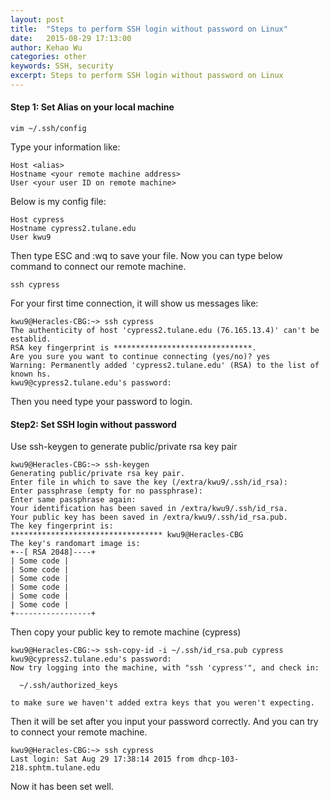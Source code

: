 ```yaml
---
layout: post
title:  "Steps to perform SSH login without password on Linux"
date:   2015-08-29 17:13:00
author: Kehao Wu
categories: other
keywords: SSH, security
excerpt: Steps to perform SSH login without password on Linux
---
```


#### Step 1: Set Alias on your local machine

    vim ~/.ssh/config

Type your information like:

    Host <alias>
    Hostname <your remote machine address>
    User <your user ID on remote machine>

Below is my config file:

    Host cypress
    Hostname cypress2.tulane.edu
    User kwu9

Then type ESC and :wq to save your file. Now you can type below command to connect our remote machine.

    ssh cypress

For your first time connection, it will show us messages like:

    kwu9@Heracles-CBG:~> ssh cypress
    The authenticity of host 'cypress2.tulane.edu (76.165.13.4)' can't be establid.
    RSA key fingerprint is *******************************.
    Are you sure you want to continue connecting (yes/no)? yes
    Warning: Permanently added 'cypress2.tulane.edu' (RSA) to the list of known hs.
    kwu9@cypress2.tulane.edu's password:

Then you need type your password to login.

#### Step2: Set SSH login without password

Use ssh-keygen to generate public/private rsa key pair

    kwu9@Heracles-CBG:~> ssh-keygen
    Generating public/private rsa key pair.
    Enter file in which to save the key (/extra/kwu9/.ssh/id_rsa):
    Enter passphrase (empty for no passphrase):
    Enter same passphrase again:
    Your identification has been saved in /extra/kwu9/.ssh/id_rsa.
    Your public key has been saved in /extra/kwu9/.ssh/id_rsa.pub.
    The key fingerprint is:
    ********************************** kwu9@Heracles-CBG
    The key's randomart image is:
    +--[ RSA 2048]----+
    | Some code |
    | Some code |
    | Some code |
    | Some code |
    | Some code |
    | Some code |
    +-----------------+

Then copy your public key to remote machine (cypress)

    kwu9@Heracles-CBG:~> ssh-copy-id -i ~/.ssh/id_rsa.pub cypress
    kwu9@cypress2.tulane.edu's password:
    Now try logging into the machine, with "ssh 'cypress'", and check in:

      ~/.ssh/authorized_keys

    to make sure we haven't added extra keys that you weren't expecting.


Then it will be set after you input your password correctly. And you can try to connect your remote machine.

    kwu9@Heracles-CBG:~> ssh cypress
    Last login: Sat Aug 29 17:38:14 2015 from dhcp-103-218.sphtm.tulane.edu

Now it has been set well. 